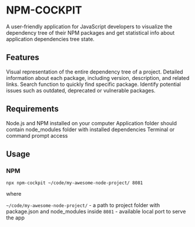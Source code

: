 # NPM-COCKPIT

A user-friendly application for JavaScript developers to visualize the dependency tree of their NPM packages and get statistical info about application dependencies tree state.

## Features

Visual representation of the entire dependency tree of a project.
Detailed information about each package, including version, description, and related links.
Search function to quickly find specific package.
Identify potential issues such as outdated, deprecated or vulnerable packages.

## Requirements

Node.js and NPM installed on your computer
Application folder should contain node_modules folder with installed dependencies
Terminal or command prompt access

## Usage

### NPM
`npx npm-cockpit ~/code/my-awesome-node-project/ 8081`

where

`~/code/my-awesome-node-project/` - a path to project folder with package.json and node_modules inside
`8081` - available local port to serve the app
